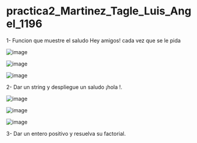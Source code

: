 # practica2_Martinez_Tagle_Luis_Angel_1196

1- Funcion que muestre el saludo Hey amigos! cada vez que se le pida

![image](https://github.com/user-attachments/assets/d97834bb-e072-44c5-94be-c5d61d918e9b)

![image](https://github.com/user-attachments/assets/40fee731-5906-4fb5-8043-f8be604b685f)

![image](https://github.com/user-attachments/assets/d9e9bb1b-b406-4680-b85a-7c930cc9e975)

2- Dar un string <nombre> y despliegue un saludo ¡hola <nombre>!.

![image](https://github.com/user-attachments/assets/9edca290-95cc-46e8-9d68-21a012812f55)

![image](https://github.com/user-attachments/assets/2afe731d-b999-4d90-8099-39d03ffce746)

![image](https://github.com/user-attachments/assets/5ea2aef4-e957-4f88-8ec7-ed8b48dac6bf)

3- Dar un entero positivo y resuelva su factorial.



